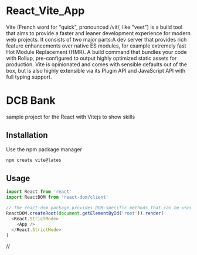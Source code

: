 # React_Vite_App
Vite (French word for "quick", pronounced /vit/, like "veet") is a build tool that aims to provide a faster and
leaner development experience for modern web projects. It consists of two major parts:A dev server 
that provides rich feature enhancements over native ES modules, for example extremely fast Hot Module Replacement (HMR).
A build command that bundles your code with Rollup, pre-configured to output highly optimized static assets for production. 
Vite is opinionated and comes with sensible defaults out of the box, but is also highly extensible via its Plugin API and JavaScript 
API with full typing support.

# DCB Bank 
sample project for the React with Vitejs to show skills

## Installation

Use the npm package manager 

```bash
npm create vite@lates 
```

## Usage

```javascript
import React from 'react'
import ReactDOM from 'react-dom/client'

// The react-dom package provides DOM-specific methods that can be used at the top level of your app and as an escape hatch to get outside the React model if you need to. 
ReactDOM.createRoot(document.getElementById('root')).render(
  <React.StrictMode>
    <App />
  </React.StrictMode>
)
```
//
